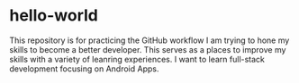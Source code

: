 # hello-world
This repository is for practicing the GitHub workflow
I am trying to hone my skills to become a better developer. 
This serves as a places to improve my skills with a variety of leanring experiences.
I want to learn full-stack development focusing on Android Apps.

